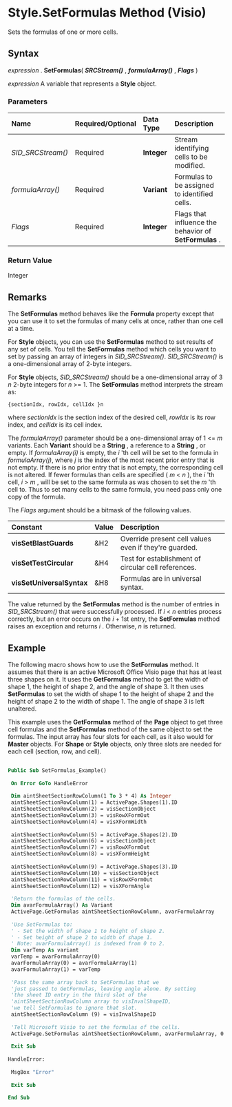 
# Style.SetFormulas Method (Visio)

Sets the formulas of one or more cells.


## Syntax

 _expression_ . **SetFormulas**( **_SRCStream()_** , **_formulaArray()_** , **_Flags_** )

 _expression_ A variable that represents a **Style** object.


### Parameters



|**Name**|**Required/Optional**|**Data Type**|**Description**|
|:-----|:-----|:-----|:-----|
| _SID_SRCStream()_|Required| **Integer**|Stream identifying cells to be modified.|
| _formulaArray()_|Required| **Variant**|Formulas to be assigned to identified cells.|
| _Flags_|Required| **Integer**|Flags that influence the behavior of  **SetFormulas** .|

### Return Value

Integer


## Remarks

The  **SetFormulas** method behaves like the **Formula** property except that you can use it to set the formulas of many cells at once, rather than one cell at a time.

For  **Style** objects, you can use the **SetFormulas** method to set results of any set of cells. You tell the **SetFormulas** method which cells you want to set by passing an array of integers in _SID_SRCStream()_.  _SID_SRCStream()_ is a one-dimensional array of 2-byte integers.

For  **Style** objects, _SID_SRCStream()_ should be a one-dimensional array of 3 _n_ 2-byte integers for _n_ >= 1. The **SetFormulas** method interprets the stream as:




```
{sectionIdx, rowIdx, cellIdx }n
```

where  _sectionIdx_ is the section index of the desired cell, _rowIdx_ is its row index, and _cellIdx_ is its cell index.

The  _formulaArray()_ parameter should be a one-dimensional array of 1 <= _m_ variants. Each **Variant** should be a **String** , a reference to a **String** , or empty. If _formulaArray(i)_ is empty, the _i_ 'th cell will be set to the formula in _formulaArray(j)_, where  _j_ is the index of the most recent prior entry that is not empty. If there is no prior entry that is not empty, the corresponding cell is not altered. If fewer formulas than cells are specified ( _m_ < _n_ ), the _i_ 'th cell, _i_ > _m_ , will be set to the same formula as was chosen to set the _m_ 'th cell to. Thus to set many cells to the same formula, you need pass only one copy of the formula.

The  _Flags_ argument should be a bitmask of the following values.



|**Constant**|**Value**|**Description**|
|:-----|:-----|:-----|
| **visSetBlastGuards**|&amp;H2|Override present cell values even if they're guarded.|
| **visSetTestCircular**|&amp;H4|Test for establishment of circular cell references.|
| **visSetUniversalSyntax**|&amp;H8|Formulas are in universal syntax.|
The value returned by the  **SetFormulas** method is the number of entries in _SID_SRCStream()_ that were successfully processed. If _i_ < _n_ entries process correctly, but an error occurs on the _i_ + 1st entry, the **SetFormulas** method raises an exception and returns _i_ . Otherwise, _n_ is returned.


## Example

The following macro shows how to use the  **SetFormulas** method. It assumes that there is an active Microsoft Office Visio page that has at least three shapes on it. It uses the **GetFormulas** method to get the width of shape 1, the height of shape 2, and the angle of shape 3. It then uses **SetFormulas** to set the width of shape 1 to the height of shape 2 and the height of shape 2 to the width of shape 1. The angle of shape 3 is left unaltered.

This example uses the  **GetFormulas** method of the **Page** object to get three cell formulas and the **SetFormulas** method of the same object to set the formulas. The input array has four slots for each cell, as it also would for **Master** objects. For **Shape** or **Style** objects, only three slots are needed for each cell (section, row, and cell).




```vb
 
Public Sub SetFormulas_Example() 
 
 On Error GoTo HandleError 
 
 Dim aintSheetSectionRowColumn(1 To 3 * 4) As Integer 
 aintSheetSectionRowColumn(1) = ActivePage.Shapes(1).ID 
 aintSheetSectionRowColumn(2) = visSectionObject 
 aintSheetSectionRowColumn(3) = visRowXFormOut 
 aintSheetSectionRowColumn(4) = visXFormWidth 
 
 aintSheetSectionRowColumn(5) = ActivePage.Shapes(2).ID 
 aintSheetSectionRowColumn(6) = visSectionObject 
 aintSheetSectionRowColumn(7) = visRowXFormOut 
 aintSheetSectionRowColumn(8) = visXFormHeight 
 
 aintSheetSectionRowColumn(9) = ActivePage.Shapes(3).ID 
 aintSheetSectionRowColumn(10) = visSectionObject 
 aintSheetSectionRowColumn(11) = visRowXFormOut 
 aintSheetSectionRowColumn(12) = visXFormAngle 
 
 'Return the formulas of the cells. 
 Dim avarFormulaArray() As Variant 
 ActivePage.GetFormulas aintSheetSectionRowColumn, avarFormulaArray 
 
 'Use SetFormulas to: 
 ' - Set the width of shape 1 to height of shape 2. 
 ' - Set height of shape 2 to width of shape 1. 
 ' Note: avarFormulaArray() is indexed from 0 to 2. 
 Dim varTemp As variant 
 varTemp = avarFormulaArray(0) 
 avarFormulaArray(0) = avarFormulaArray(1) 
 avarFormulaArray(1) = varTemp 
 
 'Pass the same array back to SetFormulas that we 
 'just passed to GetFormulas, leaving angle alone. By setting 
 'the sheet ID entry in the third slot of the 
 'aintSheetSectionRowColumn array to visInvalShapeID, 
 'we tell SetFormulas to ignore that slot. 
 aintSheetSectionRowColumn (9) = visInvalShapeID 
 
 'Tell Microsoft Visio to set the formulas of the cells. 
 ActivePage.SetFormulas aintSheetSectionRowColumn, avarFormulaArray, 0 
 
 Exit Sub 
 
HandleError: 
 
 MsgBox "Error" 
 
 Exit Sub 
 
End Sub 

```

